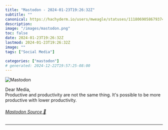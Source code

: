 ```yaml
---
title: "Mastodon - 2024-01-23T19:26:32Z"
subtitle: ""
canonical: https://hachyderm.io/users/mweagle/statuses/111806905867937461
description:
image: "/images/mastodon.png"
toc: false
date: 2024-01-23T19:26:32Z
lastmod: 2024-01-23T19:26:32Z
image: ""
tags: ["Social Media"]

categories: ["mastodon"]
# generated: 2024-12-22T19:57:25-08:00
---
```

![Mastodon](/images/mastodon.png)

<p>Dear Media,<br />Productive and productivity are not the same thing. It&#39;s possible to be more productive with lower productivity.</p>


###### [Mastodon Source 🐘](https://hachyderm.io/@mweagle/111806905867937461)

___
